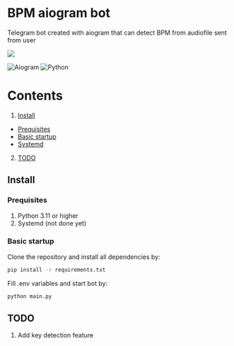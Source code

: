 # BPM aiogram bot
 Telegram bot created with aiogram that can detect BPM from audiofile sent from user

[<img src="https://img.shields.io/badge/Telegram-%40bpm__detect__bot-blue">](https://t.me/bpm_detect_bot)

![Aiogram](https://img.shields.io/badge/aiogram-14354C?style=for-the-badge&logo=python&logoColor=white)
![Python](https://img.shields.io/badge/Python-3776AB?style=for-the-badge&logo=python&logoColor=white)

 # Contents
 1. <a href="#install">Install</a>
  * <a href="#prequisites">Prequisites</a> 
  * <a href="#basic-startup">Basic startup</a>
  * <a href="#systemd">Systemd</a>
 2. <a href="#todo">TODO</a>

## Install

### Prequisites
1. Python 3.11 or higher
2. Systemd (not done yet)

### Basic startup
Clone the repository and install all dependencies by:
```bash
pip install -r requirements.txt
```
Fill .env variables and start bot by:
```bash
python main.py
```


 ## TODO
 1. Add key detection feature

